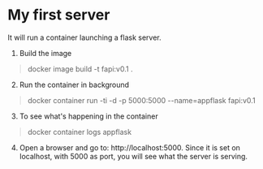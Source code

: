 # My first server
It will run a container launching a flask server.



1. Build the image
>docker image build -t fapi:v0.1 .
2. Run the container in background
>docker container run -ti -d -p 5000:5000 --name=appflask fapi:v0.1
3. To see what's happening in the container
>docker container logs appflask
4. Open a browser and go to: http://localhost:5000.
   Since it is set on localhost, with 5000 as port, you will see what the server is serving.
